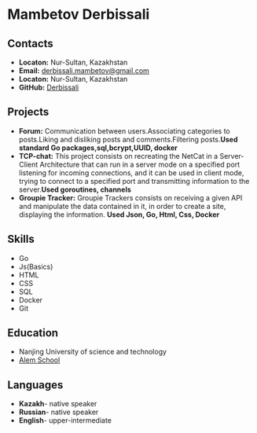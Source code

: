 # Mambetov Derbissali #
## Contacts ##
+ **Locaton:** Nur-Sultan, Kazakhstan 
+ **Email:** derbissali.mambetov@gmail.com 
+ **Locaton:** Nur-Sultan, Kazakhstan 
+ **GitHub:** [Derbissali](https://github.com/Derbissali) 
## Projects ##
+ **Forum:** Communication between users.Associating categories to posts.Liking and disliking posts and
comments.Filtering posts.**Used standard Go packages,sql,bcrypt,UUID, docker**
+ **TCP-chat:** This project consists on recreating the NetCat in a Server-Client Architecture that can run in a server mode
on a specified port listening for incoming connections, and it can be used in client mode, trying to connect to a
specified port and transmitting information to the server.**Used goroutines, channels**
+ **Groupie Tracker:** Groupie Trackers consists on receiving a given API and manipulate the data contained in it, in order to create
a site, displaying the information. **Used Json, Go, Html, Css, Docker**
## Skills ##
+ Go
+ Js(Basics)
+ HTML 
+ CSS 
+ SQL
+ Docker
+ Git

## Education ##
+ Nanjing University of science and technology
+ [Alem School](https://alem.school)


## Languages ##
+ **Kazakh**- native speaker
+ **Russian**- native speaker
+ **English**- upper-intermediate
